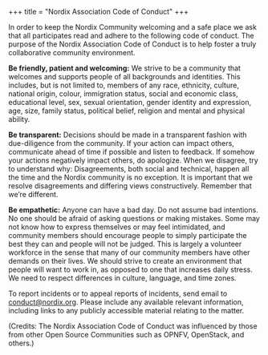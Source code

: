 +++
title = "Nordix Association Code of Conduct"
+++

In order to keep the Nordix Community welcoming and a safe place we ask that all participates read and adhere to the following code of conduct. The purpose of the Nordix Association Code of Conduct is to help foster a truly collaborative community environment.

**Be friendly, patient and welcoming:** We strive to be a community that welcomes and supports people of all backgrounds and identities. This includes, but is not limited to, members of any race, ethnicity, culture, national origin, colour, immigration status, social and economic class, educational level, sex, sexual orientation, gender identity and expression, age, size, family status, political belief, religion and mental and physical ability.

**Be transparent:** Decisions should be made in a transparent fashion with due-diligence from the community. If your action can impact others, communicate ahead of time if possible and listen to feedback. If somehow your actions negatively impact others, do apologize. When we disagree, try to understand why: Disagreements, both social and technical, happen all the time and the Nordix community is no exception. It is important that we resolve disagreements and differing views constructively. Remember that we’re different.

**Be empathetic:** Anyone can have a bad day. Do not assume bad intentions. No one should be afraid of asking questions or making mistakes. Some may not know how to express themselves or may feel intimidated, and community members should encourage people to simply participate the best they can and people will not be judged. This is largely a volunteer workforce in the sense that many of our community members have other demands on their lives. We should strive to create an environment that people will want to work in, as opposed to one that increases daily stress. We need to respect differences in culture, language, and time zones.

To report incidents or to appeal reports of incidents, send email to conduct@nordix.org. Please include any available relevant information, including links to any publicly accessible material relating to the matter. 

(Credits: The Nordix Association Code of Conduct was influenced by those from other Open Source Communities such as OPNFV, OpenStack, and others.)
 
